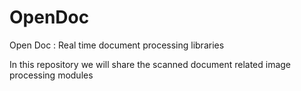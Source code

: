 # OpenDoc
Open Doc : Real time document processing libraries

In this repository we will share the scanned document related image processing modules
